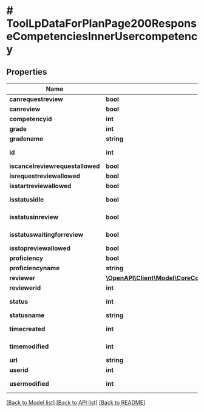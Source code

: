 # # ToolLpDataForPlanPage200ResponseCompetenciesInnerUsercompetency

## Properties

Name | Type | Description | Notes
------------ | ------------- | ------------- | -------------
**canrequestreview** | **bool** | canrequestreview |
**canreview** | **bool** | canreview |
**competencyid** | **int** | competencyid |
**grade** | **int** | grade |
**gradename** | **string** | gradename |
**id** | **int** | id | [default to 0]
**iscancelreviewrequestallowed** | **bool** | iscancelreviewrequestallowed |
**isrequestreviewallowed** | **bool** | isrequestreviewallowed |
**isstartreviewallowed** | **bool** | isstartreviewallowed |
**isstatusidle** | **bool** | isstatusidle | [default to null]
**isstatusinreview** | **bool** | isstatusinreview | [default to null]
**isstatuswaitingforreview** | **bool** | isstatuswaitingforreview | [default to null]
**isstopreviewallowed** | **bool** | isstopreviewallowed |
**proficiency** | **bool** | proficiency |
**proficiencyname** | **string** | proficiencyname |
**reviewer** | [**\OpenAPI\Client\Model\CoreCompetencyGradeCompetency200ResponseActionuser**](CoreCompetencyGradeCompetency200ResponseActionuser.md) |  | [optional]
**reviewerid** | **int** | reviewerid |
**status** | **int** | status | [default to 0]
**statusname** | **string** | statusname |
**timecreated** | **int** | timecreated | [default to 0]
**timemodified** | **int** | timemodified | [default to 0]
**url** | **string** | url |
**userid** | **int** | userid |
**usermodified** | **int** | usermodified | [default to 0]

[[Back to Model list]](../../README.md#models) [[Back to API list]](../../README.md#endpoints) [[Back to README]](../../README.md)
